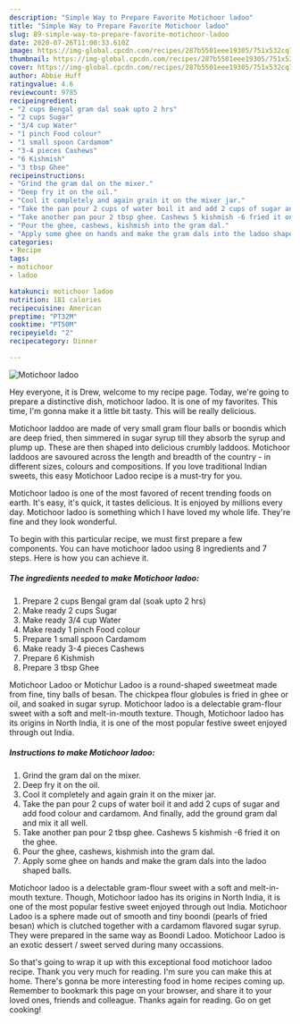 ```yaml
---
description: "Simple Way to Prepare Favorite Motichoor ladoo"
title: "Simple Way to Prepare Favorite Motichoor ladoo"
slug: 89-simple-way-to-prepare-favorite-motichoor-ladoo
date: 2020-07-26T11:00:33.610Z
image: https://img-global.cpcdn.com/recipes/287b5501eee19305/751x532cq70/motichoor-ladoo-recipe-main-photo.jpg
thumbnail: https://img-global.cpcdn.com/recipes/287b5501eee19305/751x532cq70/motichoor-ladoo-recipe-main-photo.jpg
cover: https://img-global.cpcdn.com/recipes/287b5501eee19305/751x532cq70/motichoor-ladoo-recipe-main-photo.jpg
author: Abbie Huff
ratingvalue: 4.6
reviewcount: 9785
recipeingredient:
- "2 cups Bengal gram dal soak upto 2 hrs"
- "2 cups Sugar"
- "3/4 cup Water"
- "1 pinch Food colour"
- "1 small spoon Cardamom"
- "3-4 pieces Cashews"
- "6 Kishmish"
- "3 tbsp Ghee"
recipeinstructions:
- "Grind the gram dal on the mixer."
- "Deep fry it on the oil."
- "Cool it completely and again grain it on the mixer jar."
- "Take the pan pour 2 cups of water boil it and add 2 cups of sugar and add food colour and cardamom. And finally, add the ground gram dal and mix it all well."
- "Take another pan pour 2 tbsp ghee. Cashews 5 kishmish -6 fried it on the ghee."
- "Pour the ghee, cashews, kishmish into the gram dal."
- "Apply some ghee on hands and make the gram dals into the ladoo shaped balls."
categories:
- Recipe
tags:
- motichoor
- ladoo

katakunci: motichoor ladoo 
nutrition: 181 calories
recipecuisine: American
preptime: "PT32M"
cooktime: "PT50M"
recipeyield: "2"
recipecategory: Dinner

---
```



![Motichoor ladoo](https://img-global.cpcdn.com/recipes/287b5501eee19305/751x532cq70/motichoor-ladoo-recipe-main-photo.jpg)

Hey everyone, it is Drew, welcome to my recipe page. Today, we're going to prepare a distinctive dish, motichoor ladoo. It is one of my favorites. This time, I'm gonna make it a little bit tasty. This will be really delicious.

Motichoor laddoo are made of very small gram flour balls or boondis which are deep fried, then simmered in sugar syrup till they absorb the syrup and plump up. These are then shaped into delicious crumbly laddoos. Motichoor laddoos are savoured across the length and breadth of the country - in different sizes, colours and compositions. If you love traditional Indian sweets, this easy Motichoor Ladoo recipe is a must-try for you.

Motichoor ladoo is one of the most favored of recent trending foods on earth. It's easy, it's quick, it tastes delicious. It is enjoyed by millions every day. Motichoor ladoo is something which I have loved my whole life. They're fine and they look wonderful.


To begin with this particular recipe, we must first prepare a few components. You can have motichoor ladoo using 8 ingredients and 7 steps. Here is how you can achieve it.

<!--inarticleads1-->

##### The ingredients needed to make Motichoor ladoo:

1. Prepare 2 cups Bengal gram dal (soak upto 2 hrs)
1. Make ready 2 cups Sugar
1. Make ready 3/4 cup Water
1. Make ready 1 pinch Food colour
1. Prepare 1 small spoon Cardamom
1. Make ready 3-4 pieces Cashews
1. Prepare 6 Kishmish
1. Prepare 3 tbsp Ghee


Motichoor Ladoo or Motichur Ladoo is a round-shaped sweetmeat made from fine, tiny balls of besan. The chickpea flour globules is fried in ghee or oil, and soaked in sugar syrup. Motichoor ladoo is a delectable gram-flour sweet with a soft and melt-in-mouth texture. Though, Motichoor ladoo has its origins in North India, it is one of the most popular festive sweet enjoyed through out India. 

<!--inarticleads2-->

##### Instructions to make Motichoor ladoo:

1. Grind the gram dal on the mixer.
1. Deep fry it on the oil.
1. Cool it completely and again grain it on the mixer jar.
1. Take the pan pour 2 cups of water boil it and add 2 cups of sugar and add food colour and cardamom. And finally, add the ground gram dal and mix it all well.
1. Take another pan pour 2 tbsp ghee. Cashews 5 kishmish -6 fried it on the ghee.
1. Pour the ghee, cashews, kishmish into the gram dal.
1. Apply some ghee on hands and make the gram dals into the ladoo shaped balls.


Motichoor ladoo is a delectable gram-flour sweet with a soft and melt-in-mouth texture. Though, Motichoor ladoo has its origins in North India, it is one of the most popular festive sweet enjoyed through out India. Motichoor Ladoo is a sphere made out of smooth and tiny boondi (pearls of fried besan) which is clutched together with a cardamom flavored sugar syrup. They were prepared in the same way as Boondi Ladoo. Motichoor Ladoo is an exotic dessert / sweet served during many occassions. 

So that's going to wrap it up with this exceptional food motichoor ladoo recipe. Thank you very much for reading. I'm sure you can make this at home. There's gonna be more interesting food in home recipes coming up. Remember to bookmark this page on your browser, and share it to your loved ones, friends and colleague. Thanks again for reading. Go on get cooking!

